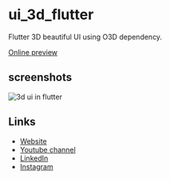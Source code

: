 # ui_3d_flutter

Flutter 3D beautiful UI using O3D dependency.

<a href="https://babakcode.github.io/ui_3d_flutter" target="_blank">Online preview</a>

## screenshots

![3d ui in flutter](https://assets.babakcode.com/flutter/projects/ui_3d_flutter/gif.gif)


## Links

* [Website](https://babkcode.com)
* [Youtube channel](https://www.youtube.com/c/babakcode)
* [LinkedIn](https://www.linkedin.com/in/babakcode/)
* [Instagram](https://instagram.com/babakcode)